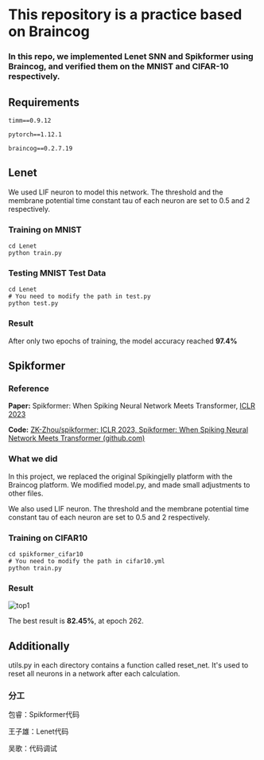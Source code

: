 # This repository is a practice based on Braincog



### In this repo, we implemented Lenet SNN and Spikformer using Braincog, and verified them on the MNIST and CIFAR-10  respectively.



## Requirements

```
timm==0.9.12

pytorch==1.12.1

braincog==0.2.7.19
```



## Lenet



We used LIF neuron to model this network. The threshold and the membrane potential time constant tau of each neuron are set to 0.5 and 2 respectively.



### Training on MNIST

```
cd Lenet
python train.py
```



### Testing MNIST Test Data

```
cd Lenet
# You need to modify the path in test.py
python test.py
```



### Result

After only two epochs of training, the model accuracy reached **97.4%**





## Spikformer



### Reference

**Paper:** Spikformer: When Spiking Neural Network Meets Transformer, [ICLR 2023](https://openreview.net/forum?id=frE4fUwz_h)

**Code:** [ZK-Zhou/spikformer: ICLR 2023, Spikformer: When Spiking Neural Network Meets Transformer (github.com)](https://github.com/ZK-Zhou/spikformer?tab=readme-ov-file)



### What we did

In this project,  we replaced the original Spikingjelly platform with the Braincog platform. We modified model.py, and made small adjustments to other files.

We also used LIF neuron. The threshold and the membrane potential time constant tau of each neuron are set to 0.5 and 2 respectively.



### Training on CIFAR10

```
cd spikformer_cifar10
# You need to modify the path in cifar10.yml
python train.py
```



### Result 

![top1](https://github.com/ErwinBao/Braincog_practice/tree/master/png/top1.png)

The best result is **82.45%**, at epoch 262.



## Additionally

utils.py in each directory contains a function called reset_net. It's used to reset all neurons in a network after each calculation. 



### 分工

包睿：Spikformer代码    

王子雄：Lenet代码    

吴歌：代码调试
